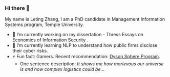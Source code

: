 ### Hi there 👋

My name is Leting Zhang, I am a PhD candidate in Management Information Systems program, Temple University. 

- 🔭 I’m currently working on my dissertation - Thress Essays on Economics of Information Security . 
- 🌱 I’m currently learning NLP to understand how public firms disclose their cyber risks. 
- ⚡ Fun fact: Gamers. Recent recommendation: [Dyson Sphere Program](https://store.steampowered.com/app/1366540/Dyson_Sphere_Program/).
     - One sentence description: _It shows me how marlevous our universe is and how complex logistics could be..._
<!--
**letingz/letingz** is a ✨ _special_ ✨ repository because its `README.md` (this file) appears on your GitHub profile.

Here are some ideas to get you started:

- 🔭 I’m currently working on ...
- 🌱 I’m currently learning ...
- 👯 I’m looking to collaborate on ...
- 🤔 I’m looking for help with ...
- 💬 Ask me about ...
- 📫 How to reach me: ...
- 😄 Pronouns: ...
- ⚡ Fun fact: ...
-->
